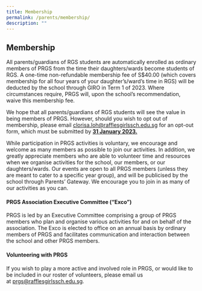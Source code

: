 ```yaml
---
title: Membership
permalink: /parents/membership/
description: ""
---
```

## Membership

All parents/guardians of RGS students are automatically enrolled as ordinary members of PRGS from the time their daughters/wards become students of RGS. A one-time non-refundable membership fee of S$40.00 (which covers membership for all four years of your daughter’s/ward’s time in RGS) will be deducted by the school through GIRO in Term 1 of 2023. Where circumstances require, PRGS will, upon the school’s recommendation, waive this membership fee.

We hope that all parents/guardians of RGS students will see the value in being members of PRGS. However, should you wish to opt out of membership, please email [clorisa.loh@rafflesgirlssch.edu.sg](mailto:clorisa.loh@rafflesgirlssch.edu.sg) for an opt-out form, which must be submitted by **<u>31 January 2023.</u>**

While participation in PRGS activities is voluntary, we encourage and welcome as many members as possible to join our activities. In addition, we greatly appreciate members who are able to volunteer time and resources when we organise activities for the school, our members, or our daughters/wards. Our events are open to all PRGS members (unless they are meant to cater to a specific year group), and will be publicised by the school through Parents’ Gateway. We encourage you to join in as many of our activities as you can.

#### PRGS Association Executive Committee (“Exco”)

PRGS is led by an Executive Committee comprising a group of PRGS members who plan and organise various activities for and on behalf of the association. The Exco is elected to office on an annual basis by ordinary members of PRGS and facilitates communication and interaction between the school and other PRGS members.

#### Volunteering with PRGS

If you wish to play a more active and involved role in PRGS, or would like to be included in our roster of volunteers, please email us at [prgs@rafflesgirlssch.edu.sg](mailto:prgs@rafflesgirlssch.edu.sg).